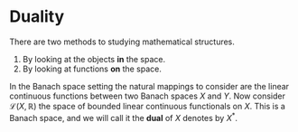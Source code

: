 # Duality

There are two methods to studying mathematical structures.

1. By looking at the objects **in** the space.
2. By looking at functions **on** the space.

In the Banach space setting the natural mappings to consider are the linear continuous functions between two Banach spaces
$X$ and $Y$. Now consider $\mathcal{L}(X, \mathbb{R})$ the space of bounded linear continuous functionals on $X$.
This is a Banach space, and we will call it the **dual** of $X$ denotes by $X^*$.


